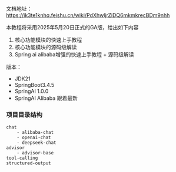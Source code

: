 文档地址：https://ik3te1knhq.feishu.cn/wiki/PdXhwljrZiDQ6mkmkrecBDm9nhh

本教程将采用2025年5月20日正式的GA版，给出如下内容
1. 核心功能模块的快速上手教程
2. 核心功能模块的源码级解读
3. Spring ai alibaba增强的快速上手教程 + 源码级解读

版本：
- JDK21
- SpringBoot3.4.5
- SpringAI 1.0.0
- SpringAI Alibaba 跟着最新


### 项目目录结构
```angular2html
chat
    - alibaba-chat
    - openai-chat
    - deepseek-chat
advisor
    - advisor-base
tool-calling
structured-output
```